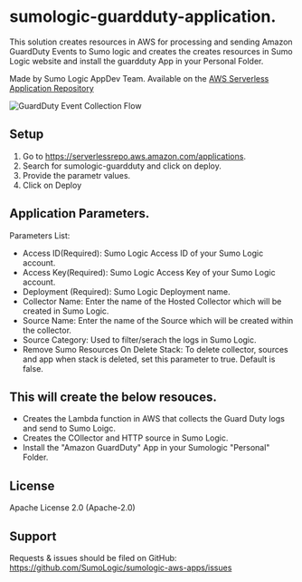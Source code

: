 # sumologic-guardduty-application.

This solution creates resources in AWS for processing and sending Amazon GuardDuty Events to Sumo logic and creates the creates resources in Sumo Logic website and install the guardduty App in your Personal Folder.


Made by Sumo Logic AppDev Team. Available on the [AWS Serverless Application Repository](https://aws.amazon.com/serverless)

![GuardDuty Event Collection Flow](https://s3.amazonaws.com/appdev-cloudformation-templates/sumologic-guardduty-evetns-processor.png)

## Setup
1. Go to https://serverlessrepo.aws.amazon.com/applications.
2. Search for sumologic-guardduty and click on deploy.
4. Provide the parametr values.
5. Click on Deploy

## Application Parameters.
Parameters List:

- Access ID(Required): Sumo Logic Access ID of your Sumo Logic account.
- Access Key(Required): Sumo Logic Access Key of your Sumo Logic account.
- Deployment (Required): Sumo Logic Deployment name.
- Collector Name: Enter the name of the Hosted Collector which will be created in Sumo Logic.
- Source Name: Enter the name of the Source which will be created within the collector.
- Source Category: Used to filter/serach the logs in Sumo Logic. 
- Remove Sumo Resources On Delete Stack: To delete collector, sources and app when stack is deleted, set this parameter to true. Default is false.

## This will create the below resouces.
- Creates the Lambda function in AWS that collects the Guard Duty logs and send to Sumo Loigc.
- Creates the COllector and HTTP source in Sumo Logic.
- Install the "Amazon GuardDuty" App in your Sumologic "Personal" Folder.
## License

Apache License 2.0 (Apache-2.0)


## Support
Requests & issues should be filed on GitHub: https://github.com/SumoLogic/sumologic-aws-apps/issues

